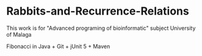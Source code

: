 # Rabbits-and-Recurrence-Relations

This work is for "Advanced programing of bioinformatic" subject University of Malaga

Fibonacci in Java + Git + jUnit 5 + Maven
